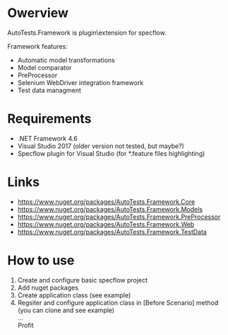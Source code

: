 # Owerview

AutoTests.Framework is plugin\extension for specflow.

Framework features:
- Automatic model transformations
- Model comparator
- PreProcessor
- Selenium WebDriver integration framework
- Test data managment

# Requirements
- .NET Framework 4.6
- Visual Studio 2017 (older version not tested, but maybe?)
- Specflow plugin for Visual Studio (for *.feature files highlighting)

# Links

- https://www.nuget.org/packages/AutoTests.Framework.Core
- https://www.nuget.org/packages/AutoTests.Framework.Models
- https://www.nuget.org/packages/AutoTests.Framework.PreProcessor
- https://www.nuget.org/packages/AutoTests.Framework.Web
- https://www.nuget.org/packages/AutoTests.Framework.TestData

# How to use
1) Create and configure basic specflow project
2) Add nuget packages
3) Create application class (see example)
4) Regsiter and configure application class in [Before Scenario] method (you can clone and see example)  
...  
Profit
